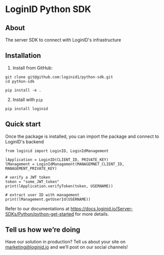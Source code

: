 # LoginID Python SDK

## About 
The server SDK to connect with LoginID's infrastructure
## Installation


1. Install from GitHub:

```
git clone git@github.com:loginid1/python-sdk.git
cd python-sdk

pip install -e .
```
2. Install with `pip` 
```
pip install loginid
```

## Quick start
Once the package is installed, you can import the package and connect to LoginID's backend

```
from loginid import LoginID, LoginIdManagement

lApplication = LoginID(CLIENT_ID, PRIVATE_KEY)
lManagement = LoginIdManagement(MANAGEMNET_CLIENT_ID, MANAGEMENT_PRIVATE_KEY)

# verify a JWT token
token = "some_JWT_token" 
print(lApplication.verifyToken(token, USERNAME))

# extract user ID with management
print(lManagement.getUserId(USERNAME))
```

Refer to our documentations at
https://docs.loginid.io/Server-SDKs/Python/python-get-started for more details.

## Tell us how we’re doing
Have our solution in production? Tell us about your site on marketing@loginid.io and we’ll post on our social channels!